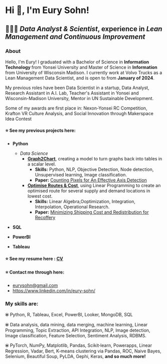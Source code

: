 # Hi 👋, I'm Eury Sohn!

 ## 👩🏻‍💻 <i>Data Analyst & Scientist</i>, experience in <i>Lean Management and Continuous Improvement </i>

### About
Hello, I'm Eury! I graduated with a Bachelor of Science in <b> Information Technology </b> from Yonsei University and Master of Science in <b> Information </b> from University of Wisconsin Madison. I currently work at Volvo Trucks as a Lean Management Data Scientist, and is open to from <b> January of 2024</b>. 

My previous roles have been Data Scientist in a startup, Data Analyst, Research Assistant in A.I. Lab, Teacher's Assistant in Yonsei and Wisconsin-Madison University, Mentor in UN Sustainable Development. 

Some of my awards are first place in: Nexon-Yonsei RC Competition, Krafton VR Culture Analysis, and Social Innovation through Makerspace Idea Contest

#### ⭐ See my previous projects here: 
* **Python**
   * <i>Data Science </i>
     * **[Graph2Chart](Python/Graph2Chart)**, creating a model to turn graphs back into tables in a scalar level.
        * **Skills:** Python, NLP, Objective Detection, Node detection, Unsupervised learning, Image classification.
        * **Paper:** [Counting Pixels for An Effective Axis Detection](IEEE_IRI_2022.pdf)
     * **[Optimise Routes & Cost](Python/Optimise%20Routes%20%26%20Cost)**, using Linear Programming to create an optimised route for several supply and demand locations in lowest cost.
        * **Skills:** Linear Algebra,Ooptimization, Integration, Interpolation, Operational Research.
        * **Paper:** [Minimizing Shipping Cost and Redistribution for Recoffery](Python/Optimise%20Routes%20%26%20Cost/orms.pdf)

* **SQL**
* **PowerBI**
* **Tableau**

#### ⭐ See my resume here : [CV](ES_RESUME(fixed)July.pdf)
#### ⭐ Contact me through here: 
* eurysohn@gmail.com 
* https://www.linkedin.com/in/eury-sohn/

### My skills are: 

⦿ Python, R, Tableau, Excel, PowerBI, Looker, MongoDB, SQL 

⦿ Data analysis, data mining, data merging, machine learning, Linear Programming, Topic Extraction, API Integration, NLP, Image detection, Image classification, Feature Selection, Sentiment Analysis, RDBMS. 

⦿  PyTorch, NumPy, Matplotlib, Pandas, Scikit‑learn, Powerapps, Linear Regression, Vadar, Bert, K‑means clustering via Pandas, ROC, Naive Bayes, Selenium, Beautiful Soup, PyLDA, Gephi, Keras, <b> and so much more! </b> 

